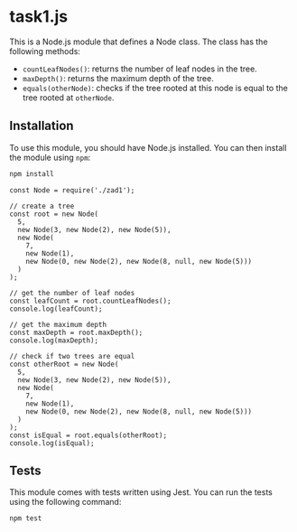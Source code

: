 # task1.js

This is a Node.js module that defines a Node class. The class has the following methods:

- `countLeafNodes()`: returns the number of leaf nodes in the tree.
- `maxDepth()`: returns the maximum depth of the tree.
- `equals(otherNode)`: checks if the tree rooted at this node is equal to the tree rooted at `otherNode`.

## Installation

To use this module, you should have Node.js installed. You can then install the module using `npm`:

```bash
npm install
```
```
const Node = require('./zad1');

// create a tree
const root = new Node(
  5,
  new Node(3, new Node(2), new Node(5)),
  new Node(
    7,
    new Node(1),
    new Node(0, new Node(2), new Node(8, null, new Node(5)))
  )
);

// get the number of leaf nodes
const leafCount = root.countLeafNodes();
console.log(leafCount);

// get the maximum depth
const maxDepth = root.maxDepth();
console.log(maxDepth);

// check if two trees are equal
const otherRoot = new Node(
  5,
  new Node(3, new Node(2), new Node(5)),
  new Node(
    7,
    new Node(1),
    new Node(0, new Node(2), new Node(8, null, new Node(5)))
  )
);
const isEqual = root.equals(otherRoot);
console.log(isEqual);
```

## Tests
This module comes with tests written using Jest. You can run the tests using the following command:

```bash
npm test